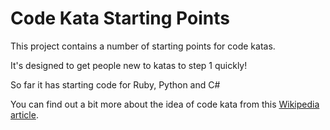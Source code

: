 Code Kata Starting Points
=========================

This project contains a number of starting points for code katas. 

It's designed to get people new to katas to step 1 quickly!

So far it has starting code for Ruby, Python and C#

You can find out a bit more about the idea of code kata from this [Wikipedia article][1].

[1]: http://en.wikipedia.org/wiki/Kata_(programming)
